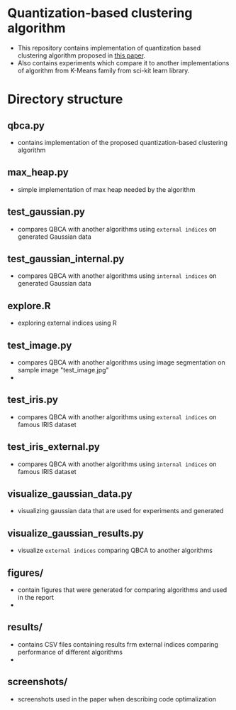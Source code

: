# Quantization-based clustering algorithm
- This repository contains implementation of quantization based clustering algorithm proposed in [this paper](https://www.sciencedirect.com/science/article/pii/S0031320310000981).
- Also contains experiments which compare it to another implementations of algorithm from K-Means family from sci-kit learn library.

# Directory structure

## qbca.py
  - contains implementation of the proposed quantization-based clustering algorithm
## max_heap.py
  - simple implementation of max heap needed by the algorithm

## test_gaussian.py
  - compares QBCA with another algorithms using `external indices` on generated Gaussian data
## test_gaussian_internal.py
  - compares QBCA with another algorithms using `internal indices` on generated Gaussian data

## explore.R
  - exploring external indices using R

## test_image.py
  - compares QBCA with another algorithms using image segmentation on sample image "test_image.jpg"
  - 
## test_iris.py
  - compares QBCA with another algorithms using `external indices` on famous IRIS dataset

## test_iris_external.py
  - compares QBCA with another algorithms using `internal indices` on famous IRIS dataset

## visualize_gaussian_data.py
  - visualizing gaussian data that are used for experiments and generated

## visualize_gaussian_results.py
  - visualize `external indices` comparing QBCA to another algorithms

## figures/
  - contain figures that were generated for comparing algorithms and used in the report
  - 
## results/
  - contains CSV files containing results frm external indices comparing performance of different algorithms
  - 
## screenshots/
  - screenshots used in the paper when describing code optimalization
